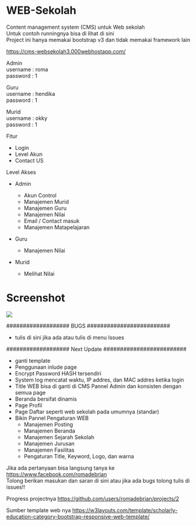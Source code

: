 # WEB-Sekolah
 Content management system (CMS) untuk Web sekolah <br>
 Untuk contoh runningnya bisa di lihat di sini <br>
 Project ini hanya memakai bootstrap v3 dan tidak memakai framework lain 
 
https://cms-websekolah3.000webhostapp.com/
 
Admin <br>
username	: roma <br>
password	: 1 

Guru <br>
username	: hendika <br>
password	: 1 <br>

Murid <br>
username	: okky <br>
password	: 1 <br>


 Fitur
 - Login
 - Level Akun
 - Contact US
 
 Level Akses
 - Admin
   + Akun Control
   + Manajemen Murid
   + Manajemen Guru
   + Manajemen Nilai
   + Email / Contact masuk  
   + Manajemen Matapelajaran
   
 - Guru
   + Manajemen Nilai
   
 - Murid
   + Melihat Nilai
   
# Screenshot
<img src=https://roma3.000webhostapp.com/Screenshot/poster%20andro.jpg />

###################  BUGS  #########################
- tulis di sini jika ada atau tulis di menu Issues
 
###################  Next Update  #########################  
- ganti template
- Penggunaan inlude page
- Encrypt Password HASH tersendiri
- System log mencatat waktu, IP addres, dan MAC addres ketika login
- Title WEB bisa di ganti di CMS Pannel Admin dan konsisten dengan semua page
- Beranda bersifat dinamis
- Page Profil
- Page Daftar seperti web sekolah pada umumnya (standar)
- Bikin Pannel Pengaturan WEB
  + Manajemen Posting
  + Manajemen Beranda
  + Manajemen Sejarah Sekolah
  + Manajemen Jurusan
  + Manajemen Fasilitas
  + Pengaturan Title, Keyword, Logo, dan warna

Jika ada pertanyaan bisa langsung tanya ke https://www.facebook.com/romadebrian <br>
Tolong berikan masukan dan saran di sini atau jika ada bugs tolong tulis di issues!!

Progress projectnya https://github.com/users/romadebrian/projects/2

Sumber template web nya https://w3layouts.com/template/scholarly-education-category-bootstrap-responsive-web-template/

